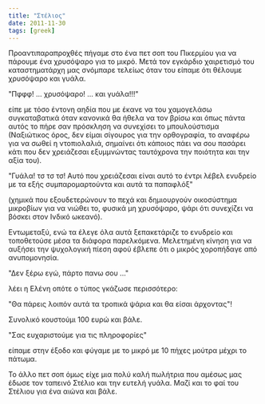 ```yaml
---
title: "Στέλιος"
date: 2011-11-30
tags: [greek]
---
```


Προαντιπαραπροχθές πήγαμε στο ένα πετ σοπ του Πικερμίου για να πάρουμε ένα χρυσόψαρο για το μικρό. Μετά τον εγκάρδιο χαιρετισμό του καταστηματάρχη μας σνόμπαρε τελείως όταν του είπαμε ότι θέλουμε χρυσόψαρο και γυάλα.

"Πφφφ! ... χρυσόψαρο! ... και γυάλα!!!"

είπε με τόσο έντονη αηδία που με έκανε να του χαμογελάσω συγκαταβατικά όταν κανονικά θα ήθελα να τον βρίσω και όπως πάντα αυτός το πήρε σαν πρόσκληση να συνεχίσει το μπουλούστισμα (Ναξιώτικος όρος, δεν είμαι σίγουρος για την ορθογραφία, το αναφέρω για να σωθεί η ντοπιολαλιά, σημαίνει ότι κάποιος πάει να σου πασάρει κάτι που δεν χρειάζεσαι εξυμμνώντας ταυτόχρονα την ποιότητα και την αξία του).

"Γυάλα! τσ τσ τσ! Αυτό που χρειάζεσαι είναι αυτό το έντρι λέβελ ενυδρείο με τα εξής συμπαρομαρτούντα και αυτά τα παπαφλόξ"

(χημικά που εξουδετερώνουν το πεχά και δημιουργούν οικοσύστημα μικροβίων για να νιώθει το, φυσικά μη χρυσόψαρο, ψάρι ότι συνεχίζει να βόσκει στον Ινδικό ωκεανό).

Εντωμεταξύ, ενώ τα έλεγε όλα αυτά ξεπακετάριζε το ενυδρείο και τοποθετούσε μέσα τα διάφορα παρελκόμενα. Μελετημένη κίνηση για να αυξήσει την ψυχολογική πίεση αφού έβλεπε ότι ο μικρός χοροπήδαγε από ανυπομονησία. 

"Δεν ξέρω εγώ, πάρτο πανω σου ..."

λέει η Ελένη οπότε ο τύπος γκάζωσε περισσότερο:

"Θα πάρεις λοιπόν αυτά τα τροπικά ψάρια και θα είσαι άρχοντας"!

Συνολικό κουστούμι 100 ευρώ και βάλε.

"Σας ευχαριστούμε για τις πληροφορίες"

είπαμε στην έξοδο και φύγαμε με το μικρό με 10 πήχες μούτρα μέχρι το πάτωμα.

Το άλλο πετ σοπ όμως είχε μια πολύ καλή πωλήτρια που αμέσως μας έδωσε τον ταπεινό Στέλιο και την ευτελή γυάλα. Μαζί και το φαί του Στέλιου για ένα αιώνα και βάλε.
